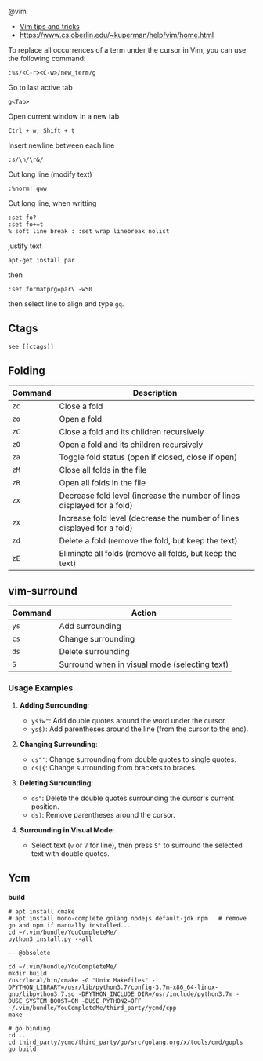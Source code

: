 @vim

* [Vim tips and tricks](html/vim-tips-tricks/home.html)
* https://www.cs.oberlin.edu/~kuperman/help/vim/home.html


To replace all occurrences of a term under the cursor in Vim, you can use the following command:

    :%s/<C-r><C-w>/new_term/g

Go to last active tab 

    g<Tab>


Open current window in a new tab

    Ctrl + w, Shift + t 


Insert newline between each line

    :s/\n/\r&/


Cut long line (modify text)

    :%norm! gww


Cut long line, when writting

    :set fo?
    :set fo+=t
    % soft line break : :set wrap linebreak nolist


justify text

    apt-get install par

then

    :set formatprg=par\ -w50

then select line to align and type `gq`.

## Ctags

    see [[ctags]]

## Folding


| Command | Description |
| --- | --- |
| `zc` | Close a fold |
| `zo` | Open a fold |
| `zC` | Close a fold and its children recursively |
| `zO` | Open a fold and its children recursively |
| `za` | Toggle fold status (open if closed, close if open) |
| `zM` | Close all folds in the file |
| `zR` | Open all folds in the file |
| `zx` | Decrease fold level (increase the number of lines displayed for a fold) |
| `zX` | Increase fold level (decrease the number of lines displayed for a fold) |
| `zd` | Delete a fold (remove the fold, but keep the text) |
| `zE` | Eliminate all folds (remove all folds, but keep the text) |

## vim-surround

| Command | Action                                         |
|---------|------------------------------------------------|
| `ys`    | Add surrounding                                |
| `cs`    | Change surrounding                             |
| `ds`    | Delete surrounding                             |
| `S`     | Surround when in visual mode (selecting text)  |

### Usage Examples

1. **Adding Surrounding**:
   - `ysiw"`: Add double quotes around the word under the cursor.
   - `ys$)`: Add parentheses around the line (from the cursor to the end).

2. **Changing Surrounding**:
   - `cs"'`: Change surrounding from double quotes to single quotes.
   - `cs[{`: Change surrounding from brackets to braces.

3. **Deleting Surrounding**:
   - `ds"`: Delete the double quotes surrounding the cursor's current position.
   - `ds)`: Remove parentheses around the cursor.

4. **Surrounding in Visual Mode**:
   - Select text (`v` or `V` for line), then press `S"` to surround the selected text with double quotes.

## Ycm

**build**

    # apt install cmake
    # apt install mono-complete golang nodejs default-jdk npm   # remove go and npm if manually installed...
    cd ~/.vim/bundle/YouCompleteMe/
    python3 install.py --all

    -- @obsolete

    cd ~/.vim/bundle/YouCompleteMe/
    mkdir build
    /usr/local/bin/cmake -G "Unix Makefiles" -DPYTHON_LIBRARY=/usr/lib/python3.7/config-3.7m-x86_64-linux-gnu/libpython3.7.so -DPYTHON_INCLUDE_DIR=/usr/include/python3.7m -DUSE_SYSTEM_BOOST=ON -DUSE_PYTHON2=OFF ~/.vim/bundle/YouCompleteMe/third_party/ycmd/cpp
    make

    # go binding
    cd ..
    cd third_party/ycmd/third_party/go/src/golang.org/x/tools/cmd/gopls
    go build
